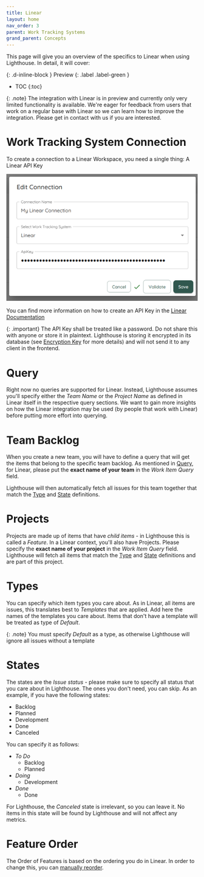 ```yaml
---
title: Linear
layout: home
nav_order: 3
parent: Work Tracking Systems
grand_parent: Concepts
---
```


This page will give you an overview of the specifics to Linear when using Lighthouse. In detail, it will cover:  

{: .d-inline-block }
Preview
{: .label .label-green }

- TOC
{:toc}

{: .note}
The integration with Linear is in preview and currently only very limited functionality is available. We're eager for feedback from users that work on a regular base with Linear so we can learn how to improve the integration. Please get in contact with us if you are interested.

# Work Tracking System Connection
To create a connection to a Linear Workspace, you need a single thing: A Linear API Key
  
<!-- TODO: Add automatically generated picture once the integration is fully implemented -->
![Create Linear Connection](../assets/concepts/worktrackingsystem_Linear.png)

You can find more information on how to create an API Key in the [Linear Documentation](https://linear.app/docs/api-and-webhooks#create-an-api-key)

{: .important}
The API Key shall be treated like a password. Do not share this with anyone or store it in plaintext. Lighthouse is storing it encrypted in its database (see [Encryption Key](../installation/configuration.html#encryption-key) for more details) and will not send it to any client in the frontend.

# Query
Right now no queries are supported for Linear. Instead, Lighthouse assumes you'll specify either the *Team Name* or the *Project Name* as defined in Linear itself in the respective query sections. We want to gain more insights on how the Linear integration may be used (by people that work with Linear) before putting more effort into querying.

# Team Backlog
When you create a new team, you will have to define a query that will get the items that belong to the specific team backlog. As mentioned in [Query](#query), for Linear, please put the **exact name of your team** in the *Work Item Query* field.

Lighthouse will then automatically fetch all issues for this team together that match the [Type](#types) and [State](#states) definitions.

# Projects
Projects are made up of items that have *child items* - in Lighthouse this is called a *Feature*. In a Linear context, you'll also have Projects. Please specify the **exact name of your project** in the *Work Item Query* field. Lighthouse will fetch all items that match the [Type](#types) and [State](#states) definitions and are part of this project.

# Types
You can specify which item types you care about. As in Linear, all items are issues, this translates best to *Templates* that are applied. Add here the names of the templates you care about. Items that don't have a template will be treated as type of *Default*.

{: .note}
You must specify *Default* as a type, as otherwise Lighthouse will ignore all issues without a template

# States
The states are the *Issue status* - please make sure to specify all status that you care about in Lighthouse. The ones you don't need, you can skip. As an example, if you have the following states:
- Backlog
- Planned
- Development
- Done
- Canceled

You can specify it as follows:
- *To Do*
  - Backlog
  - Planned
- *Doing*
  - Development
- *Done*
  - Done

For Lighthouse, the *Canceled* state is irrelevant, so you can leave it. No items in this state will be found by Lighthouse and will not affect any metrics.

# Feature Order
The Order of Features is based on the ordering you do in Linear. In order to change this, you can [manually reorder](https://linear.app/docs/display-options#manual-ordering).